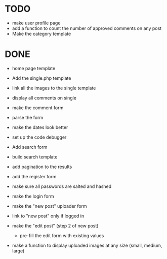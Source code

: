 TODO
====


* make user profile page
* add a function to count the number of approved comments on any post
* Make the category template



DONE
====

* home page template
* Add the single.php template
* link all the images to the single template
* display all comments on single
* make the comment form
* parse the form
* make the dates look better
* set up the code debugger
* Add search form
* build search template
* add pagination to the results
* add the register form
* make sure all passwords are salted and hashed 
* make the login form
* make the "new post" uploader form
* link to "new post" only if logged in
* make the "edit post" (step 2 of new post)
	* pre-fill the edit form with existing values

* make a function to display uploaded images at any size (small, medium, large)